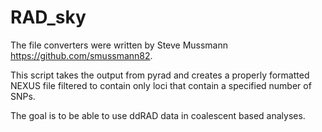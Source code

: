 # RAD_sky

The file converters were written by Steve Mussmann https://github.com/smussmann82. 

This script takes the output from pyrad and creates a properly formatted NEXUS file
filtered to contain only loci that contain a specified number of SNPs. 

The goal is to be able to use ddRAD data in coalescent based analyses. 
